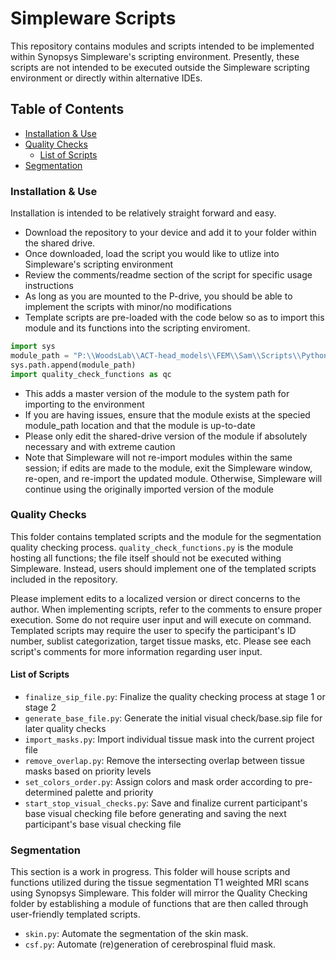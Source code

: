 # Simpleware Scripts
This repository contains modules and scripts intended to be implemented within Synopsys Simpleware's scripting 
environment. Presently, these scripts are not intended to be executed outside the Simpleware scripting environment or 
directly within alternative IDEs. 


## Table of Contents

- [Installation & Use](#installation) 
- [Quality Checks](#quality-checks)
  - [List of Scripts](#list-of-scripts)
- [Segmentation](#segmentation)




### Installation & Use
Installation is intended to be relatively straight forward and easy. 
- Download the repository to your device and add it to your folder within the shared drive. 
- Once downloaded, load the script you would like to utlize into Simpleware's scripting environment
- Review the comments/readme section of the script for specific usage instructions
- As long as you are mounted to the P-drive, you should be able to implement the scripts with minor/no modifications 
- Template scripts are pre-loaded with the code below so as to import this module and its functions into the scripting enviroment.  
```python
import sys
module_path = "P:\\WoodsLab\\ACT-head_models\\FEM\\Sam\\Scripts\\Python\\Simpleware\\quality_checking\\"
sys.path.append(module_path)
import quality_check_functions as qc

```
- This adds a master version of the module to the system path for importing to the environment
- If you are having issues, ensure that the module exists at the specied module_path location and that the module is up-to-date
- Please only edit the shared-drive version of the module if absolutely necessary and with extreme caution
- Note that Simpleware will not re-import modules within the same session; if edits are made to the module, exit the 
Simpleware window, re-open, and re-import the updated module. Otherwise, Simpleware will continue using the originally
imported version of the module

### Quality Checks
This folder contains templated scripts and the module for the segmentation quality checking process. 
`quality_check_functions.py` is the module hosting all functions; the file itself should not be executed 
withing Simpleware. Instead, users should implement one of the templated scripts included in the repository.
 
Please implement edits to a localized version or direct concerns to the author.
When implementing scripts, refer to the comments to ensure proper execution. Some do not require user input and will 
execute on command. Templated scripts may require the user to specify the participant's ID number, sublist categorization, 
target tissue masks, etc. Please see each script's comments for more information regarding user input. 

#### List of Scripts
- `finalize_sip_file.py`: Finalize the quality checking process at stage 1 or stage 2
- `generate_base_file.py`: Generate the initial visual check/base.sip file for later quality checks 
- `import_masks.py`: Import individual tissue mask into the current project file 
- `remove_overlap.py`: Remove the intersecting overlap between tissue masks based on priority levels
- `set_colors_order.py`: Assign colors and mask order according to pre-determined palette and priority
- `start_stop_visual_checks.py`: Save and finalize current participant's base visual checking file before generating and 
saving the next participant's base visual checking file


### Segmentation
This section is a work in progress. This folder will house scripts and functions utilized during the tissue segmentation 
T1 weighted MRI scans using Synopsys Simpleware. This folder will mirror the Quality Checking folder by establishing a 
module of functions that are then called through user-friendly templated scripts. 
- `skin.py`: Automate the segmentation of the skin mask. 
- `csf.py`: Automate (re)generation of cerebrospinal fluid mask. 
